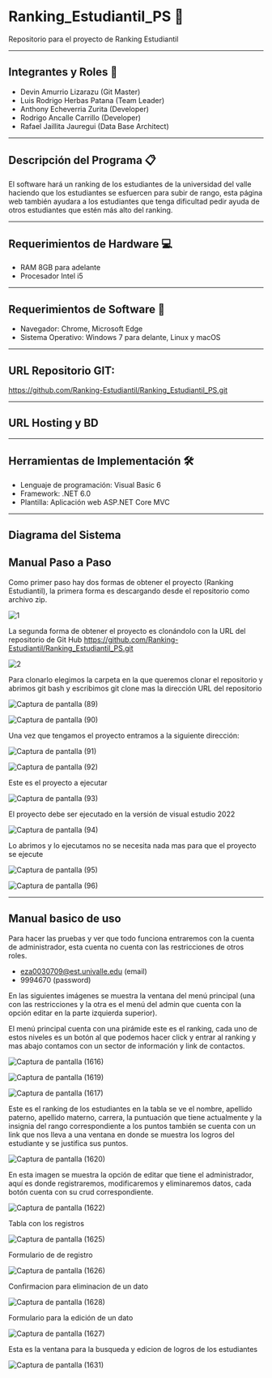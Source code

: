 # Ranking_Estudiantil_PS 📁
Repositorio para el proyecto de Ranking Estudiantil

___

## Integrantes y Roles 👷
- Devin Amurrio Lizarazu (Git Master) 
- Luis Rodrigo Herbas Patana (Team Leader) 
- Anthony Echeverria Zurita (Developer)
- Rodrigo Ancalle Carrillo (Developer) 
- Rafael Jaillita Jauregui (Data Base Architect) 

___

## Descripción del Programa 📋
El software hará un ranking de los estudiantes de la universidad del valle haciendo que los estudiantes se esfuercen para subir de rango, esta página web también ayudara a los estudiantes que tenga dificultad pedir ayuda de otros estudiantes que estén más alto del ranking. 

___

## Requerimientos de Hardware 💻
- RAM 8GB para adelante 
- Procesador Intel i5 

___

## Requerimientos de Software 📄 
- Navegador: Chrome, Microsoft Edge
- Sistema Operativo: Windows 7 para delante, Linux y macOS 

___

## URL Repositorio GIT:

https://github.com/Ranking-Estudiantil/Ranking_Estudiantil_PS.git 

___

## URL Hosting y BD

___

## Herramientas de Implementación 🛠️

- Lenguaje de programación: Visual Basic 6 
- Framework: .NET 6.0 
- Plantilla: Aplicación web ASP.NET Core MVC 

___

## Diagrama del Sistema


## Manual Paso a Paso

Como primer paso hay dos formas de obtener el proyecto (Ranking Estudiantil), la primera forma es descargando desde el repositorio como archivo zip.

![1](https://user-images.githubusercontent.com/111919106/203797651-b48d52c9-7745-4901-803d-9b59efa18426.png)

La segunda forma de obtener el proyecto es clonándolo con la URL del repositorio de Git Hub
https://github.com/Ranking-Estudiantil/Ranking_Estudiantil_PS.git

![2](https://user-images.githubusercontent.com/111919106/203797812-57a058de-c99c-420c-a7df-8876f05a8840.png)


Para clonarlo elegimos la carpeta en la que queremos clonar el repositorio y abrimos git bash y escribimos git clone mas la dirección URL del repositorio

![Captura de pantalla (89)](https://user-images.githubusercontent.com/111919106/203797953-a5077be2-6363-4a2e-9a8d-791602bb33a7.png)

![Captura de pantalla (90)](https://user-images.githubusercontent.com/111919106/203797987-a127a43f-fb47-4506-9d2d-d1eff6c9e3d5.png)


Una vez que tengamos el proyecto entramos a la siguiente dirección:

![Captura de pantalla (91)](https://user-images.githubusercontent.com/111919106/203798106-d4e445e1-317e-4bad-b947-90bc1d35d548.png)

![Captura de pantalla (92)](https://user-images.githubusercontent.com/111919106/203798134-c7036721-21e8-4c45-a1b4-75f466106067.png)


Este es el proyecto a ejecutar

![Captura de pantalla (93)](https://user-images.githubusercontent.com/111919106/203798183-c9b991c5-fedb-438e-8abe-174d8e1a3bf2.png)


El proyecto debe ser ejecutado en la versión de visual estudio 2022

![Captura de pantalla (94)](https://user-images.githubusercontent.com/111919106/203798211-6c5eac59-588b-466c-acda-053c4ed2bc5e.png)


Lo abrimos y lo ejecutamos no se necesita nada mas para que el proyecto se ejecute

![Captura de pantalla (95)](https://user-images.githubusercontent.com/111919106/203798240-b9cca743-2785-4e60-99c3-63f6b32b54b3.png)

![Captura de pantalla (96)](https://user-images.githubusercontent.com/111919106/203798274-ddeeec28-a430-462c-9af7-5df73828b63e.png)

___

## Manual basico de uso

Para hacer las pruebas y ver que todo funciona entraremos con la cuenta de administrador, esta cuenta no cuenta con las restricciones de otros roles.
- eza0030709@est.univalle.edu (email)
- 9994670 (password)


En las siguientes imágenes se muestra la ventana del menú principal (una con las restricciones y la otra es el menú del admin que cuenta con la opción editar en la parte izquierda superior).

El menú principal cuenta con una pirámide este es el ranking, cada uno de estos niveles es un botón al que podemos hacer click y entrar al ranking y mas abajo contamos con un sector de información y link de contactos.

![Captura de pantalla (1616)](https://user-images.githubusercontent.com/111919106/204068721-f8d68a03-fc49-40e6-878f-4bf560ca2f74.png)

![Captura de pantalla (1619)](https://user-images.githubusercontent.com/111919106/204068818-4b3de8e2-0e5c-4bb7-a7ce-99d35285abc8.png)

![Captura de pantalla (1617)](https://user-images.githubusercontent.com/111919106/204068833-b1067e60-beaa-46f7-bdea-275c5ed30014.png)


Este es el ranking de los estudiantes en la tabla se ve el nombre, apellido paterno, apellido materno, carrera, la puntuación que tiene actualmente y la insignia del rango correspondiente a los puntos también se cuenta con un link que nos lleva a una ventana en donde se muestra los logros del estudiante y se justifica sus puntos.


![Captura de pantalla (1620)](https://user-images.githubusercontent.com/111919106/204068846-ed01c7b8-6008-46d5-bc56-59a8db0baa15.png)


En esta imagen se muestra la opción de editar que tiene el administrador, aquí es donde registraremos, modificaremos y eliminaremos datos, cada botón cuenta con su crud correspondiente.


![Captura de pantalla (1622)](https://user-images.githubusercontent.com/111919106/204068866-08879d79-bcf8-4ff2-b8f3-4096a2209658.png)

Tabla con los registros

![Captura de pantalla (1625)](https://user-images.githubusercontent.com/111919106/204069015-f3b5f3e1-d5cf-4cf1-988e-fa4d232a5d07.png)

Formulario de de registro

![Captura de pantalla (1626)](https://user-images.githubusercontent.com/111919106/204068926-05c39ea9-29d1-41fc-abf9-fa88da7f9c6f.png)

Confirmacion para eliminacion de un dato

![Captura de pantalla (1628)](https://user-images.githubusercontent.com/111919106/204068944-c7df14a2-f245-4da1-80ae-d18b2165218f.png)

Formulario para la edición de un dato

![Captura de pantalla (1627)](https://user-images.githubusercontent.com/111919106/204068938-a008e98e-0081-4770-bf3d-bbac87658ddc.png)

Esta es la ventana para la busqueda y edicion de logros de los estudiantes

![Captura de pantalla (1631)](https://user-images.githubusercontent.com/111919106/204068958-5d7ab478-d73b-47da-ab36-5c0039be5682.png)
